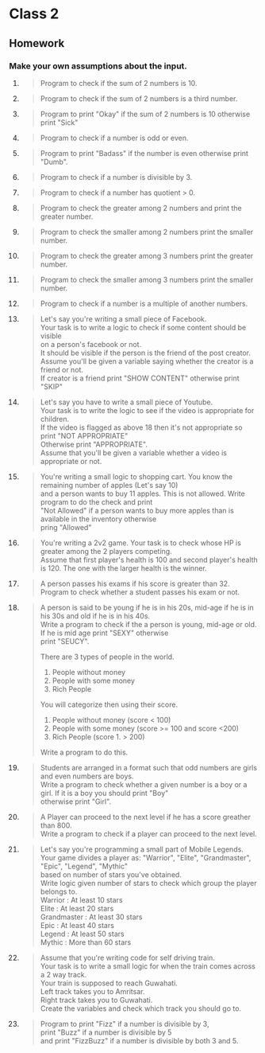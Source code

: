 # Class 2

## Homework

### Make your own assumptions about the input.

1. > Program to check if the sum of 2 numbers is 10.

1. > Program to check if the sum of 2 numbers is a third number.

1. > Program to print "Okay" if the sum of 2 numbers is 10 otherwise print "Sick"

1. > Program to check if a number is odd or even.

1. > Program to print "Badass" if the number is even otherwise print "Dumb".

1. > Program to check if a number is divisible by 3.

1. > Program to check if a number has quotient > 0.

1. > Program to check the greater among 2 numbers and print the greater number.

1. > Program to check the smaller among 2 numbers print the smaller number.

1. > Program to check the greater among 3 numbers print the greater number.

1. > Program to check the smaller among 3 numbers print the smaller number.

1. > Program to check if a number is a multiple of another numbers.

1. > Let's say you're writing a small piece of Facebook.<br>
   > Your task is to write a logic to check if some content should be visible<br>
   > on a person's facebook or not.<br>
   > It should be visible if the person is the friend of the post creator.<br>
   > Assume you'll be given a variable saying whether the creator is a friend or not.<br>
   > If creator is a friend print "SHOW CONTENT" otherwise print "SKIP"

1. > Let's say you have to write a small piece of Youtube.<br>
   > Your task is to write the logic to see if the video is appropriate for children.<br>
   > If the video is flagged as above 18 then it's not appropriate so print "NOT APPROPRIATE"<br>
   > Otherwise print "APPROPRIATE".<br>
   > Assume that you'll be given a variable whether a video is appropriate or not.

1. > You're writing a small logic to shopping cart. You know the remaining number of apples (Let's say 10)<br>
   > and a person wants to buy 11 apples. This is not allowed. Write program to do the check and print<br>
   > "Not Allowed" if a person wants to buy more apples than is available in the inventory otherwise<br>
   > pring "Allowed"<br>

1. > You're writing a 2v2 game. Your task is to check whose HP is greater among the 2 players competing.<br>
   > Assume that first player's health is 100 and second player's health is 120. The one with the larger health is the winner.<br>

1. > A person passes his exams if his score is greater than 32.<br>
   > Program to check whether a student passes his exam or not.

1. > A person is said to be young if he is in his 20s, mid-age if he is in his 30s and old if he is in his 40s.<br>
   > Write a program to check if the a person is young, mid-age or old. If he is mid age print "SEXY" otherwise<br>
   > print "SEUCY".<br>
   >
   > There are 3 types of people in the world.<br>
   >
   > 1. People without money<br>
   > 2. People with some money<br>
   > 3. Rich People<br>
   >
   > You will categorize then using their score.<br>
   >
   > 1. People without money (score < 100)<br>
   > 2. People with some money (score >= 100 and score <200)<br>
   > 3. Rich People (score 1. > 200)<br>
   >
   > Write a program to do this.<br>

1. > Students are arranged in a format such that odd numbers are girls and even numbers are boys.<br>
   > Write a program to check whether a given number is a boy or a girl. If it is a boy you should print "Boy"<br>
   > otherwise print "Girl".

1. > A Player can proceed to the next level if he has a score greather than 800.<br>
   > Write a program to check if a player can proceed to the next level.

1. > Let's say you're programming a small part of Mobile Legends.<br>
   > Your game divides a player as: "Warrior", "Elite", "Grandmaster", "Epic", "Legend", "Mythic"<br>
   > based on number of stars you've obtained.<br>
   > Write logic given number of stars to check which group the player belongs to.<br>
   > Warrior : At least 10 stars<br>
   > Elite : At least 20 stars<br>
   > Grandmaster : At least 30 stars<br>
   > Epic : At least 40 stars<br>
   > Legend : At least 50 stars<br>
   > Mythic : More than 60 stars<br>

1. > Assume that you're writing code for self driving train.<br>
   > Your task is to write a small logic for when the train comes across a 2 way track.<br>
   > Your train is supposed to reach Guwahati.<br>
   > Left track takes you to Amritsar.<br>
   > Right track takes you to Guwahati.<br>
   > Create the variables and check which track you should go to.<br>

1. > Program to print "Fizz" if a number is divisible by 3,<br>
   > print "Buzz" if a number is divisible by 5<br>
   > and print "FizzBuzz" if a number is divisible by both 3 and 5.<br>
